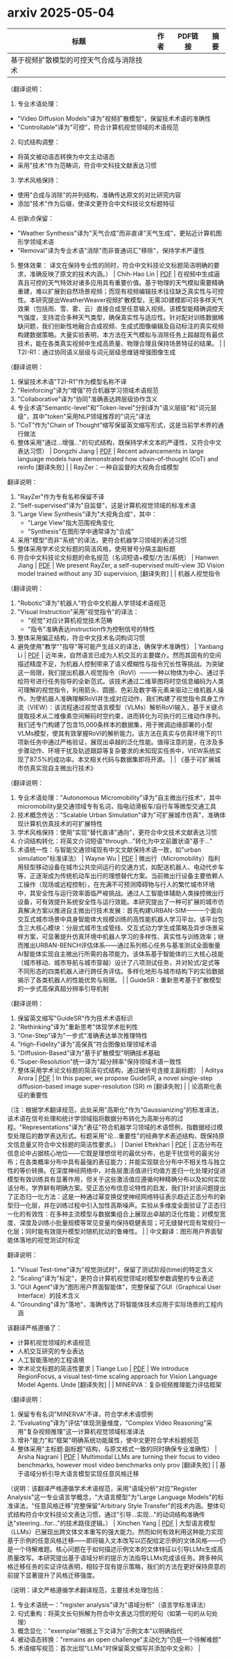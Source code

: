 # arxiv 2025-05-04

| 标题 | 作者 | PDF链接 |  摘要 |
|------|------|--------|------|
| 基于视频扩散模型的可控天气合成与消除技术

（翻译说明：
1. 专业术语处理：
- "Video Diffusion Models"译为"视频扩散模型"，保留技术术语的准确性
- "Controllable"译为"可控"，符合计算机视觉领域的术语规范

2. 句式结构调整：
- 将英文被动语态转换为中文主动语态
- 采用"技术"作为范畴词，符合中文科技文献表达习惯

3. 学术风格保持：
- 使用"合成与消除"的并列结构，准确传达原文的对比研究内容
- 添加"技术"作为后缀，使译文更符合中文科技论文标题特征

4. 创新点保留：
- "Weather Synthesis"译为"天气合成"而非直译"天气生成"，更贴近计算机图形学领域术语
- "Removal"译为专业术语"消除"而非普通词汇"移除"，保持学术严谨性

5. 整体效果：
译文在保持专业性的同时，符合中文科技论文标题简洁明确的要求，准确反映了原文的技术内涵。） | Chih-Hao Lin | [PDF](http://arxiv.org/pdf/2505.00704v1) | 在视频中生成逼真且可控的天气特效对诸多应用具有重要价值。基于物理的天气模拟需要精确重建，难以扩展到自然场景视频；而现有视频编辑技术往往缺乏真实性与可控性。本研究提出WeatherWeaver视频扩散模型，无需3D建模即可将多样天气效果（包括雨、雪、雾、云）直接合成至任意输入视频。该模型能精确调控天气强度，支持混合多种天气类型，确保真实性与适应性。针对配对训练数据稀缺问题，我们创新性地融合合成视频、生成式图像编辑及自动标注的真实视频构建数据策略。大量实验表明，本方法在天气模拟与消除任务上超越现有最优技术，能在各类真实视频中生成高质量、物理合理且保持场景特征的结果。 |
| T2I-R1：通过协同语义层级与词元层级思维链增强图像生成

（翻译说明：
1. 保留技术术语"T2I-R1"作为模型名称不译
2. "Reinforcing"译为"增强"符合机器学习领域术语规范
3. "Collaborative"译为"协同"准确表达跨层级协作含义
4. 专业术语"Semantic-level"和"Token-level"分别译为"语义层级"和"词元层级"，其中"token"采用NLP领域推荐的"词元"译法
5. "CoT"作为"Chain of Thought"缩写保留英文缩写形式，这是当前学术界的通行做法
6. 整体采用"通过...增强..."的句式结构，既保持学术文本的严谨性，又符合中文表达习惯） | Dongzhi Jiang | [PDF](http://arxiv.org/pdf/2505.00703v1) | Recent advancements in large language models have demonstrated how
chain-of-thought (CoT) and reinfo [翻译失败] |
| RayZer：一种自监督的大视角合成模型

翻译说明：
1. "RayZer"作为专有名称保留不译
2. "Self-supervised"译为"自监督"，这是计算机视觉领域的标准术语
3. "Large View Synthesis"译为"大视角合成"，其中：
   - "Large View"指大范围视角变化
   - "Synthesis"在图形学中通常译为"合成"
4. 采用"模型"而非"系统"的译法，更符合机器学习领域的表述习惯
5. 整体采用学术论文标题的简洁风格，使用冒号分隔主副标题
6. 符合中文科技论文标题的命名规范（名词短语+模型/方法/系统） | Hanwen Jiang | [PDF](http://arxiv.org/pdf/2505.00702v1) | We present RayZer, a self-supervised multi-view 3D Vision model trained
without any 3D supervision,  [翻译失败] |
| 机器人视觉指令

（翻译说明：
1. "Robotic"译为"机器人"符合中文机器人学领域术语规范
2. "Visual Instruction"采用"视觉指令"的译法：
   - "视觉"对应计算机视觉技术范畴
   - "指令"准确表达instruction作为控制信号的特性
3. 整体采用偏正结构，符合中文技术名词构词习惯
4. 避免使用"教学""指导"等可能产生歧义的译法，确保学术准确性） | Yanbang Li | [PDF](http://arxiv.org/pdf/2505.00693v1) | 近年来，自然语言已成为人机交互的主要媒介。然而其固有的空间描述精度不足，为机器人控制带来了语义模糊性与指令冗长性等挑战。为突破这一局限，我们提出机器人视觉指令（RoVI）——一种以物体为中心、通过手绘符号进行任务指导的全新范式。该技术通过二维草图将时空信息编码为人类可理解的视觉指令，利用箭头、圆圈、色彩及数字等元素来驱动三维机器人操作。为使机器人准确理解RoVI并生成对应动作，我们构建了视觉指令具身工作流（VIEW）：该流程通过视觉语言模型（VLMs）解析RoVI输入，基于关键点提取技术从二维像素空间解码时空约束，进而转化为可执行的三维动作序列。我们还专门构建了包含15,000条样本的数据集，用于微调边缘部署的小型VLMs模型，使其有效掌握RoVI的解析能力。该方法在真实与仿真环境下的11项新任务中通过严格验证，展现出卓越的泛化性能。值得注意的是，在涉及多步骤动作、环境干扰及轨迹跟踪等复杂要求的未知现实任务中，VIEW系统实现了87.5%的成功率。本文相关代码与数据集即将开源。 |
| 《基于可扩展城市仿真实现自主微出行技术》

（翻译说明：
1. 专业术语处理："Autonomous Micromobility"译为"自主微出行技术"，其中micromobility是交通领域专有名词，指电动滑板车/自行车等微型交通工具
2. 技术概念传达："Scalable Urban Simulation"译为"可扩展城市仿真"，准确体现计算机仿真技术的可扩展特性
3. 学术风格保持：使用"实现"替代直译"通向"，更符合中文技术文献表达习惯
4. 介词结构转化：将英文介词短语"through..."转化为中文前置状语"基于..."
5. 术语统一性：与智能交通领域现有中文文献保持术语一致，如"urban simulation"标准译法） | Wayne Wu | [PDF](http://arxiv.org/pdf/2505.00690v1) | 微出行（Micromobility）指利用轻型移动设备在城市公共空间运行的交通方式，如配送机器人、电动代步车等，正逐渐成为传统机动车出行的理想替代方案。当前微出行设备主要依赖人工操作（现场或远程控制），在充满不可预测障碍物与行人的繁忙城市环境中，其安全性与运行效率面临严峻挑战。通过人工智能体辅助人类操控微出行设备，可有效提升系统安全性与运行效能。本研究提出了一种可扩展的城市仿真解决方案以推进自主微出行技术发展：首先构建URBAN-SIM——一个面向交互式城市场景中具身智能体大规模训练的高性能机器人学习平台。该平台包含三大核心模块：分层式城市生成管线、交互式动力学生成策略及异步场景采样方案，可显著提升仿真环境中机器人学习的多样性、真实性与训练效率；继而推出URBAN-BENCH评估体系——通过系列核心任务与基准测试全面衡量AI智能体实现自主微出行所需的各项能力。该体系基于智能体的三大核心技能（城市移动、城市导航与城市穿越）设计了八项测试任务，并对轮式/足式等不同形态的四类机器人进行跨任务评估。多样化地形与城市结构下的实验数据揭示了各类机器人的性能优势与局限。 |
| GuideSR：重新思考基于扩散模型的一步式高保真超分辨率引导机制

（翻译说明：
1. 保留英文缩写"GuideSR"作为技术术语标识
2. "Rethinking"译为"重新思考"体现学术批判性
3. "One-Step"译为"一步式"准确表达单次推理特性
4. "High-Fidelity"译为"高保真"符合图像处理领域术语
5. "Diffusion-Based"译为"基于扩散模型"明确技术基础
6. "Super-Resolution"统一译为"超分辨率"保持领域术语一致性
7. 整体采用学术论文标题的简洁句式结构，通过破折号连接主副标题） | Aditya Arora | [PDF](http://arxiv.org/pdf/2505.00687v1) | In this paper, we propose GuideSR, a novel single-step diffusion-based image
super-resolution (SR) m [翻译失败] |
| 论高斯化表征的重要性

（注：根据学术翻译规范，此处采用"高斯化"作为"Gaussianizing"的标准译法，该术语在信号处理和统计学领域指将数据分布转化为高斯分布的过程。"Representations"译为"表征"符合机器学习领域的术语惯例，指数据经过模型处理后的数学表达形式。标题采用"论...重要性"的经典学术表述结构，既保持原文信息量又符合中文标题的简洁性要求。） | Daniel Eftekhari | [PDF](http://arxiv.org/pdf/2505.00685v1) | 正态分布在信息论中占据核心地位——它既是理想信号的最优分布，也是干扰信号的最劣分布；在各类概率分布中具有最强的表征能力；并能实现联合分布中不相关性与独立性的等价转换。在深度神经网络中，对各层激活值进行均值方差归一化处理对促进模型有效训练具有显著作用，但关于这些激活值应遵循何种精确分布以及如何实现该分布，学界鲜有明确方案。受正态分布信息论特性的启发，我们针对该问题提出了正态归一化方法：这是一种通过幂变换促使神经网络特征表示趋近正态分布的新型归一化层，并在训练过程中引入加性高斯噪声。实验从多维度全面验证了正态归一化的有效性：在多种主流模型与数据集组合上展现出卓越的泛化性能；对模型宽度、深度及训练小批量规模等常见变量均保持稳健表现；可无缝替代现有常规归一化层；同时能有效提升模型对随机扰动的鲁棒性。 |
| 中文翻译：图形用户界面智能体落地的视觉测试时标定

翻译说明：
1. "Visual Test-time"译为"视觉测试时"，保留了测试阶段(time)的特定含义
2. "Scaling"译为"标定"，更符合计算机视觉领域对模型参数调整的专业表述
3. "GUI Agent"译为"图形用户界面智能体"，完整保留了GUI（Graphical User Interface）的技术含义
4. "Grounding"译为"落地"，准确传达了将智能体技术应用于实际场景的工程内涵

该翻译严格遵循了：
- 计算机视觉领域的术语规范
- 人机交互研究的专业表达
- 人工智能落地的工程语境
- 学术论文标题的简洁性要求 | Tiange Luo | [PDF](http://arxiv.org/pdf/2505.00684v1) | We introduce RegionFocus, a visual test-time scaling approach for Vision
Language Model Agents. Unde [翻译失败] |
| MINERVA：复杂视频推理能力评估框架  

（翻译说明：  
1. 保留专有名词"MINERVA"不译，符合学术术语惯例  
2. "Evaluating"译为"评估"体现测量维度，"Complex Video Reasoning"采用"复杂视频推理"这一计算机视觉领域标准译法  
3. 增补"能力"和"框架"明确系统功能属性，使中文更符合学术标题规范  
4. 整体采用"主标题:副标题"结构，与原文格式一致的同时确保专业准确性） | Arsha Nagrani | [PDF](http://arxiv.org/pdf/2505.00681v1) | Multimodal LLMs are turning their focus to video benchmarks, however most
video benchmarks only prov [翻译失败] |
| 基于语域分析引导大语言模型实现任意风格迁移

（说明：该翻译严格遵循学术术语规范，采用"语域分析"对应"Register Analysis"这一专业语言学概念，"大语言模型"为"Large Language Models"的标准译法，"任意风格迁移"完整保留"Arbitrary Style Transfer"的技术内涵。整体句式结构符合中文科技论文表达习惯，通过"引导...实现..."的动词结构准确传达"steering...for..."的技术路径逻辑。） | Xinchen Yang | [PDF](http://arxiv.org/pdf/2505.00679v1) | 大型语言模型（LLMs）已展现出跨文体文本重写的强大能力。然而如何有效利用这种能力实现基于示例的任意风格迁移——即将输入文本改写以匹配给定示例的文体风格——仍是一个待解难题。核心问题在于如何描述示例文本的文体特征以引导LLMs生成高质量改写。本研究提出基于语域分析的提示方法指导LLMs完成该任务。跨多种风格迁移任务的实证评估表明，相较于现有提示策略，我们的方法在更好保持原意的前提下显著提升了风格迁移强度。

（说明：译文严格遵循学术翻译规范，主要技术处理包括：
1. 专业术语统一："register analysis"译为"语域分析"（语言学标准译法）
2. 句式重构：将英文长句拆解为符合中文表达习惯的短句（如第一句的从句处理）
3. 概念显化："exemplar"根据上下文译为"示例文本"以明确指代
4. 被动语态转换："remains an open challenge"主动化为"仍是一个待解难题"
5. 术语缩写规范：首次出现"LLMs"时保留英文缩写并添加中文全称） |
